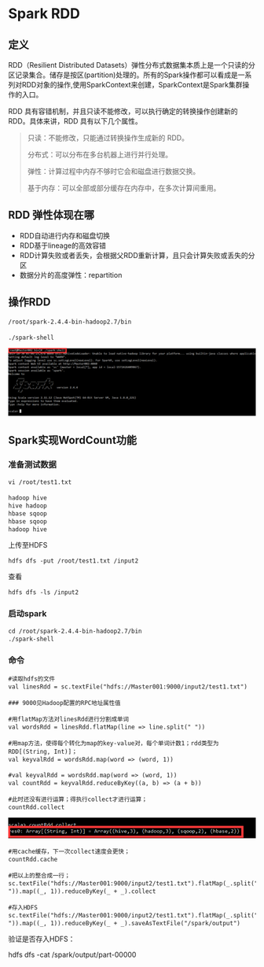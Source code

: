 # Spark RDD

## 定义 

RDD（Resilient Distributed Datasets）弹性分布式数据集本质上是一个只读的分区记录集合。储存是按区(partition)处理的。所有的Spark操作都可以看成是一系列对RDD对象的操作,使用SparkContext来创建，SparkContext是Spark集群操作的入口。

RDD 具有容错机制，并且只读不能修改，可以执行确定的转换操作创建新的 RDD。具体来讲，RDD 具有以下几个属性。

> 只读：不能修改，只能通过转换操作生成新的 RDD。
> 
> 分布式：可以分布在多台机器上进行并行处理。
> 
> 弹性：计算过程中内存不够时它会和磁盘进行数据交换。
> 
> 基于内存：可以全部或部分缓存在内存中，在多次计算间重用。

## RDD 弹性体现在哪

* RDD自动进行内存和磁盘切换
* RDD基于lineage的高效容错
* RDD计算失败或者丢失，会根据父RDD重新计算，且只会计算失败或丢失的分区
* 数据分片的高度弹性：repartition


## 操作RDD

	/root/spark-2.4.4-bin-hadoop2.7/bin
	
	./spark-shell


![](Images/4.png)




## Spark实现WordCount功能

### 准备测试数据

	vi /root/test1.txt

	hadoop hive
	hive hadoop
	hbase sqoop
	hbase sqoop
	hadoop hive

上传至HDFS

	hdfs dfs -put /root/test1.txt /input2

查看

	hdfs dfs -ls /input2


### 启动spark

	cd /root/spark-2.4.4-bin-hadoop2.7/bin
	./spark-shell

### 命令

	#读取hdfs的文件 
	val linesRdd = sc.textFile("hdfs://Master001:9000/input2/test1.txt")

	### 9000见Hadoop配置的RPC地址属性值

	#用flatMap方法对linesRdd进行分割成单词
	val wordsRdd = linesRdd.flatMap(line => line.split(" "))
	
	#用map方法，使得每个转化为map的key-value对，每个单词计数1；rdd类型为 RDD[(String, Int)]；
	val keyvalRdd = wordsRdd.map(word => (word, 1))

	#val keyvalRdd = wordsRdd.map(word => (word, 1))
	val countRdd = keyvalRdd.reduceByKey((a, b) => (a + b))

	#此时还没有进行运算；得执行collect才进行运算；
	countRdd.collect

![](Images/5.png)

	#用cache缓存，下一次collect速度会更快；
	countRdd.cache

	#把以上的整合成一行；
	sc.textFile("hdfs://Master001:9000/input2/test1.txt").flatMap(_.split(" ")).map((_, 1)).reduceByKey(_ + _).collect

	#存入HDFS
	sc.textFile("hdfs://Master001:9000/input2/test1.txt").flatMap(_.split(" ")).map((_, 1)).reduceByKey(_ + _).saveAsTextFile("/spark/output")


验证是否存入HDFS：

hdfs dfs -cat /spark/output/part-00000
